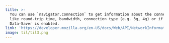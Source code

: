 ```yaml
---
title: >-
  You can use `navigator.connection` to get information about the connection
  like round-trip time, bandwidth, connection type (e.g. 3g, 4g) or if
  Data-Saver is enabled.
link: 'https://developer.mozilla.org/en-US/docs/Web/API/NetworkInformation'
image: til/til3.png
---
```


